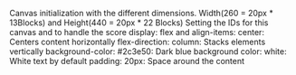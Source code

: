 Canvas initialization with the different dimensions. Width(260 = 20px * 13Blocks) and Height(440 = 20px * 22 Blocks)
Setting the IDs for this canvas and to handle the score
display: flex and align-items: center: Centers content horizontally
flex-direction: column: Stacks elements vertically
background-color: #2c3e50: Dark blue background
color: white: White text by default
padding: 20px: Space around the content



